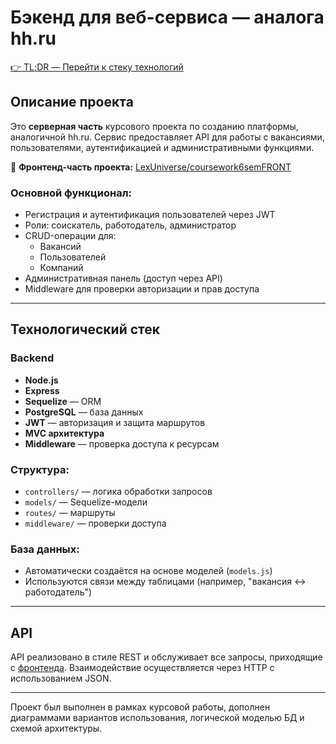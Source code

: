 # Бэкенд для веб-сервиса — аналога hh.ru

[👉 TL;DR — Перейти к стеку технологий](#технологический-стек)

## Описание проекта

Это **серверная часть** курсового проекта по созданию платформы, аналогичной hh.ru. Сервис предоставляет API для работы с вакансиями, пользователями, аутентификацией и административными функциями.

🔗 **Фронтенд-часть проекта:** [LexUniverse/coursework6semFRONT](https://github.com/LexUniverse/coursework6semFRONT)

### Основной функционал:

- Регистрация и аутентификация пользователей через JWT
- Роли: соискатель, работодатель, администратор
- CRUD-операции для:
    - Вакансий
    - Пользователей
    - Компаний
- Административная панель (доступ через API)
- Middleware для проверки авторизации и прав доступа

---

## Технологический стек

### Backend

- **Node.js**
- **Express**
- **Sequelize** — ORM
- **PostgreSQL** — база данных
- **JWT** — авторизация и защита маршрутов
- **MVC архитектура**
- **Middleware** — проверка доступа к ресурсам

### Структура:

- `controllers/` — логика обработки запросов
- `models/` — Sequelize-модели
- `routes/` — маршруты
- `middleware/` — проверки доступа

### База данных:

- Автоматически создаётся на основе моделей (`models.js`)
- Используются связи между таблицами (например, "вакансия ↔ работодатель")

---

## API

API реализовано в стиле REST и обслуживает все запросы, приходящие с [фронтенда](https://github.com/LexUniverse/coursework6semFRONT). Взаимодействие осуществляется через HTTP с использованием JSON.

---

Проект был выполнен в рамках курсовой работы, дополнен диаграммами вариантов использования, логической моделью БД и схемой архитектуры.
